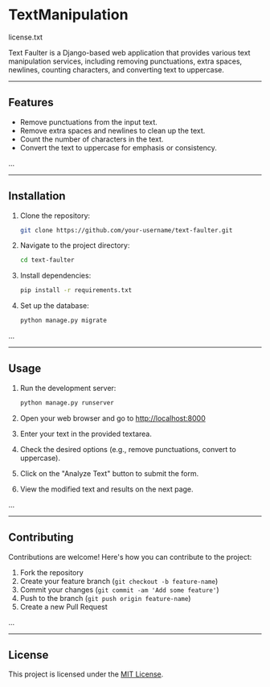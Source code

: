 # TextManipulation
license.txt

Text Faulter is a Django-based web application that provides various text manipulation services, including removing punctuations, extra spaces, newlines, counting characters, and converting text to uppercase.

---

## Features

- Remove punctuations from the input text.
- Remove extra spaces and newlines to clean up the text.
- Count the number of characters in the text.
- Convert the text to uppercase for emphasis or consistency.

...

---

## Installation

1. Clone the repository:

    ```bash
    git clone https://github.com/your-username/text-faulter.git
    ```

2. Navigate to the project directory:

    ```bash
    cd text-faulter
    ```

3. Install dependencies:

    ```bash
    pip install -r requirements.txt
    ```

4. Set up the database:

    ```bash
    python manage.py migrate
    ```

...

---

## Usage

1. Run the development server:

    ```bash
    python manage.py runserver
    ```

2. Open your web browser and go to [http://localhost:8000](http://localhost:8000)

3. Enter your text in the provided textarea.

4. Check the desired options (e.g., remove punctuations, convert to uppercase).

5. Click on the "Analyze Text" button to submit the form.

6. View the modified text and results on the next page.

...

---

## Contributing

Contributions are welcome! Here's how you can contribute to the project:

1. Fork the repository
2. Create your feature branch (`git checkout -b feature-name`)
3. Commit your changes (`git commit -am 'Add some feature'`)
4. Push to the branch (`git push origin feature-name`)
5. Create a new Pull Request

...

---

## License

This project is licensed under the [MIT License](LICENSE).
